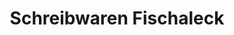 ---
title: "Schreibwaren Fischaleck"
url: /neufahrn-in-niederbayern/schreibwaren-fischaleck/
shop: Schreibwaren
---